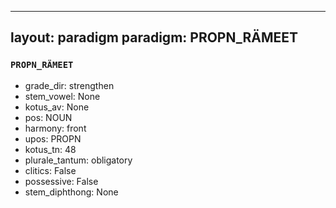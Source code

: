 
---
layout: paradigm
paradigm: PROPN_RÄMEET
---
### ` PROPN_RÄMEET `


* grade_dir: strengthen
* stem_vowel: None
* kotus_av: None
* pos: NOUN
* harmony: front
* upos: PROPN
* kotus_tn: 48
* plurale_tantum: obligatory
* clitics: False
* possessive: False
* stem_diphthong: None
